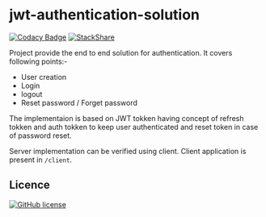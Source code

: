 # jwt-authentication-solution

[![Codacy Badge](https://api.codacy.com/project/badge/Grade/bf96e6403dc44b079fa7862a8af41ccf)](https://www.codacy.com/app/tpn/jwt-authentication-solution?utm_source=github.com&amp;utm_medium=referral&amp;utm_content=nimjetushar/jwt-authentication-solution&amp;utm_campaign=Badge_Grade)
[![StackShare](https://img.shields.io/badge/tech-stack-0690fa.svg?style=flat)](https://stackshare.io/nimjetushar/jwt-authentication-solution)

Project provide the end to end solution for authentication. 
It covers following points:-
 - User creation
 - Login
 - logout
 - Reset password / Forget password
 
The implementaion is based on JWT tokken having concept of refresh tokken and auth tokken to keep user authenticated and reset token in case of password reset.

Server implementation can be verified using client. Client application is present in ```/client```.

## Licence

[![GitHub license](https://img.shields.io/github/license/nimjetushar/jwt-authentication-solution.svg)](https://github.com/nimjetushar/jwt-authentication-solution/blob/master/LICENSE)



